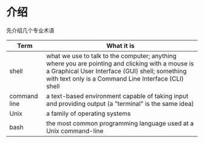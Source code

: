 # 介绍
先介绍几个专业术语

Term	| What it is
--- | ---
shell	| what we use to talk to the computer; anything where you are pointing and clicking with a mouse is a Graphical User Interface (GUI) shell; something with text only is a Command Line Interface (CLI) shell
command line |	a text-based environment capable of taking input and providing output (a "terminal" is the same idea)
Unix	| a family of operating systems
bash	| the most common programming language used at a Unix command-line
